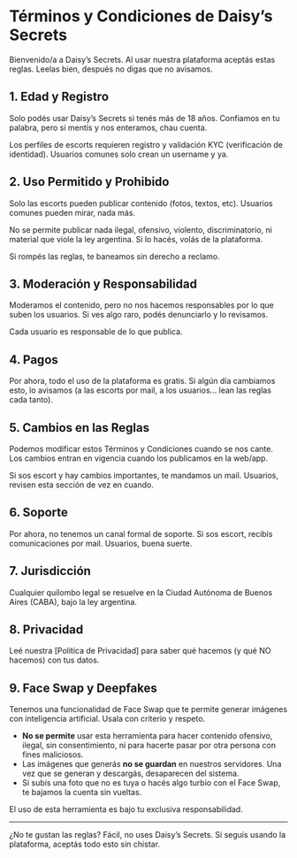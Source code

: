 # Términos y Condiciones de Daisy’s Secrets

Bienvenido/a a Daisy’s Secrets. Al usar nuestra plataforma aceptás estas reglas. Leelas bien, después no digas que no avisamos.

## 1. Edad y Registro
Solo podés usar Daisy’s Secrets si tenés más de 18 años. Confiamos en tu palabra, pero si mentís y nos enteramos, chau cuenta.

Los perfiles de escorts requieren registro y validación KYC (verificación de identidad). Usuarios comunes solo crean un username y ya.

## 2. Uso Permitido y Prohibido
Solo las escorts pueden publicar contenido (fotos, textos, etc). Usuarios comunes pueden mirar, nada más.

No se permite publicar nada ilegal, ofensivo, violento, discriminatorio, ni material que viole la ley argentina. Si lo hacés, volás de la plataforma.

Si rompés las reglas, te baneamos sin derecho a reclamo.

## 3. Moderación y Responsabilidad
Moderamos el contenido, pero no nos hacemos responsables por lo que suben los usuarios. Si ves algo raro, podés denunciarlo y lo revisamos.

Cada usuario es responsable de lo que publica.

## 4. Pagos
Por ahora, todo el uso de la plataforma es gratis. Si algún día cambiamos esto, lo avisamos (a las escorts por mail, a los usuarios… lean las reglas cada tanto).

## 5. Cambios en las Reglas
Podemos modificar estos Términos y Condiciones cuando se nos cante. Los cambios entran en vigencia cuando los publicamos en la web/app.

Si sos escort y hay cambios importantes, te mandamos un mail. Usuarios, revisen esta sección de vez en cuando.

## 6. Soporte
Por ahora, no tenemos un canal formal de soporte. Si sos escort, recibís comunicaciones por mail. Usuarios, buena suerte.

## 7. Jurisdicción
Cualquier quilombo legal se resuelve en la Ciudad Autónoma de Buenos Aires (CABA), bajo la ley argentina.

## 8. Privacidad
Leé nuestra [Política de Privacidad] para saber qué hacemos (y qué NO hacemos) con tus datos.

## 9. Face Swap y Deepfakes
Tenemos una funcionalidad de Face Swap que te permite generar imágenes con inteligencia artificial. Usala con criterio y respeto.

- **No se permite** usar esta herramienta para hacer contenido ofensivo, ilegal, sin consentimiento, ni para hacerte pasar por otra persona con fines maliciosos.
- Las imágenes que generás **no se guardan** en nuestros servidores. Una vez que se generan y descargás, desaparecen del sistema.
- Si subís una foto que no es tuya o hacés algo turbio con el Face Swap, te bajamos la cuenta sin vueltas.

El uso de esta herramienta es bajo tu exclusiva responsabilidad.

---

¿No te gustan las reglas? Fácil, no uses Daisy’s Secrets. Si seguís usando la plataforma, aceptás todo esto sin chistar.
